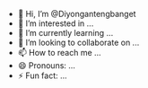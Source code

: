- 👋 Hi, I’m @Diyongantengbanget
- 👀 I’m interested in ...
- 🌱 I’m currently learning ...
- 💞️ I’m looking to collaborate on ...
- 📫 How to reach me ...
- 😄 Pronouns: ...
- ⚡ Fun fact: ...

<!---
Diyongantengbanget/Diyongantengbanget is a ✨ special ✨ repository because its `README.md` (this file) appears on your GitHub profile.
You can click the Preview link to take a look at your changes.
--->
